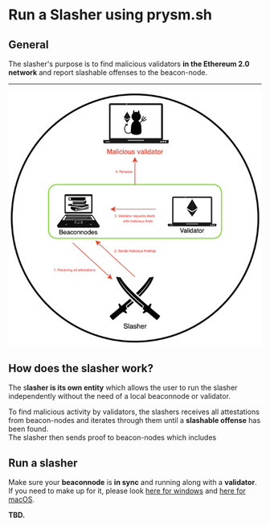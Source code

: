 # Run a Slasher using prysm.sh

## General

The slasher's purpose is to find malicious validators **in the Ethereum 2.0 network** and report slashable offenses to the beacon-node.  
****

![](../../.gitbook/assets/image%20%2869%29.png)

#### 

## How does the slasher work?

The s**lasher is its own entity** which allows the user to run the slasher independently without the need of a local beaconnode or validator.  
  
To find malicious activity by validators, the slashers receives all attestations from beacon-nodes and iterates through them until a **slashable offense** has been found.   
The slasher then sends proof to beacon-nodes which includes 

## Run a slasher

Make sure your **beaconnode** is **in sync** and running along with a **validator**.   
If you need to make up for it, please look [here for windows](https://kb.beaconcha.in/tutorial-eth2-multiclient/prysm-client/windows-prysm/script-beaconnode-and-validator) and [here for macOS](https://kb.beaconcha.in/tutorial-eth2-multiclient/prysm-client/macos-prysm/run-with-macos-using-prysm.sh).  
  
**TBD.**

